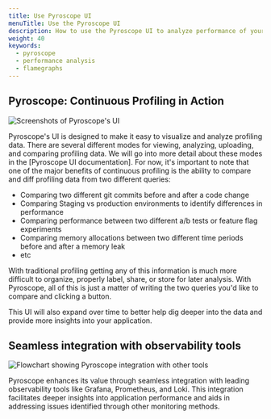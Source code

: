 ```yaml
---
title: Use Pyroscope UI
menuTitle: Use the Pyroscope UI
description: How to use the Pyroscope UI to analyze performance of your applications.
weight: 40
keywords:
  - pyroscope
  - performance analysis
  - flamegraphs
---
```


## Pyroscope: Continuous Profiling in Action

![Screenshots of Pyroscope's UI](https://grafana.com/static/img/pyroscope/pyroscope-ui-diff-2023-11-30.png)

Pyroscope's UI is designed to make it easy to visualize and analyze profiling data.
There are several different modes for viewing, analyzing, uploading, and comparing profiling data.
We will go into more detail about these modes in the [Pyroscope UI documentation].
For now, it's important to note that one of the major benefits of continuous profiling is the ability to compare and diff profiling data from two different queries:

- Comparing two different git commits before and after a code change
- Comparing Staging vs production environments to identify differences in performance
- Comparing performance between two different a/b tests or feature flag experiments
- Comparing memory allocations between two different time periods before and after a memory leak
- etc

With traditional profiling getting any of this information is much more difficult to organize, properly label, share, or store for later analysis. With Pyroscope, all of this is just a matter of writing the two queries you'd like to compare and clicking a button.

This UI will also expand over time to better help dig deeper into the data and provide more insights into your application.

## Seamless integration with observability tools

![Flowchart showing Pyroscope integration with other tools](https://grafana.com/static/img/pyroscope/grafana-pyroscope-dashboard-2023-11-30.png)

Pyroscope enhances its value through seamless integration with leading observability tools like Grafana, Prometheus, and Loki. This integration facilitates deeper insights into application performance and aids in addressing issues identified through other monitoring methods.